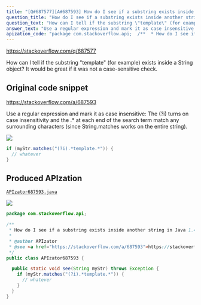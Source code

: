 ```yaml
---
title: "[Q#687577][A#687593] How do I see if a substring exists inside another string in Java 1.4?"
question_title: "How do I see if a substring exists inside another string in Java 1.4?"
question_text: "How can I tell if the substring \"template\" (for example) exists inside a  String object? It would be great if it was not a case-sensitive check."
answer_text: "Use a regular expression and mark it as case insensitive: The (?i) turns on case insensitivity and the .* at each end of the search term match any surrounding characters (since String.matches works on the entire string)."
apization_code: "package com.stackoverflow.api;  /**  * How do I see if a substring exists inside another string in Java 1.4?  *  * @author APIzator  * @see <a href=\"https://stackoverflow.com/a/687593\">https://stackoverflow.com/a/687593</a>  */ public class APIzator687593 {    public static void see(String myStr) throws Exception {     if (myStr.matches(\"(?i).*template.*\")) {       // whatever     }   } }"
---
```


https://stackoverflow.com/q/687577

How can I tell if the substring &quot;template&quot; (for example) exists inside a  String object?
It would be great if it was not a case-sensitive check.



## Original code snippet

https://stackoverflow.com/a/687593

Use a regular expression and mark it as case insensitive:
The (?i) turns on case insensitivity and the .* at each end of the search term match any surrounding characters (since String.matches works on the entire string).

<div class="code-logo"><img src="/stackoverflow.png" /></div>

```java
if (myStr.matches("(?i).*template.*")) {
  // whatever
}
```

## Produced APIzation

[`APIzator687593.java`](https://github.com/pasqualesalza/apization/raw/main/data/search/APIzator687593.java)

<div class="code-logo"><img src="/apizator.png" /></div>

```java
package com.stackoverflow.api;

/**
 * How do I see if a substring exists inside another string in Java 1.4?
 *
 * @author APIzator
 * @see <a href="https://stackoverflow.com/a/687593">https://stackoverflow.com/a/687593</a>
 */
public class APIzator687593 {

  public static void see(String myStr) throws Exception {
    if (myStr.matches("(?i).*template.*")) {
      // whatever
    }
  }
}

```